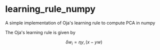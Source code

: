 # learning_rule_numpy
A simple implementation of Oja's learning rule to compute PCA in numpy

The Oja's learning rule is given by

$$\delta w_{i}=\eta y,(x-yw)$$
